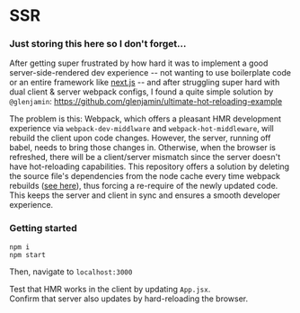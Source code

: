 # SSR

### Just storing this here so I don't forget...


After getting super frustrated by how hard it was to implement a good server-side-rendered dev experience -- not wanting to use boilerplate code or an entire framework like <a href="https://nextjs.org/">next.js</a> -- and after struggling super hard with dual client & server webpack configs, I found a quite simple solution by `@glenjamin`:
https://github.com/glenjamin/ultimate-hot-reloading-example

The problem is this: 
Webpack, which offers a pleasant HMR development experience via `webpack-dev-middlware` and `webpack-hot-middleware`, will rebuild the client upon code changes. However, the server, running off babel, needs to bring those changes in. Otherwise, when the browser is refreshed, there will be a client/server mismatch since the server doesn't have hot-reloading capabilities. This repository offers a solution by deleting the source file's dependencies from the node cache every time webpack rebuilds (<a href="https://github.com/rzeng95/SSR/blob/master/webpack/webpack-dev-middleware.js#L29">see here</a>), thus forcing a re-require of the newly updated code. This keeps the server and client in sync and ensures a smooth developer experience.

### Getting started
```
npm i
npm start
```
Then, navigate to `localhost:3000`

Test that HMR works in the client by updating `App.jsx`.  
Confirm that server also updates by hard-reloading the browser.
